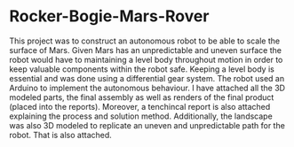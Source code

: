 # Rocker-Bogie-Mars-Rover
This project was to construct an autonomous robot to be able to scale the surface of Mars.
Given Mars has an unpredictable and uneven surface the robot would have to maintaining a level body throughout motion in order to keep valuable components within the robot safe. 
Keeping a level body is essential and was done using a differential gear system.
The robot used an Arduino to implement the autonomous behaviour. 
I have attached all the 3D modeled parts, the final assembly as well as renders of the final product (placed into the reports). Moreover, a tenchincal report is also attached explaining the process and solution method. 
Additionally, the landscape was also 3D modeled to replicate an uneven and unpredictable path for the robot. That is also attached. 
